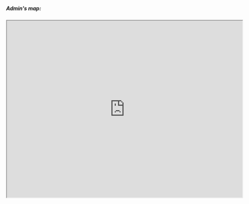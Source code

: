 <!DOCTYPE html>
<!DOCTYPE html>
<html lang = "en">

<head>
<title> Page Title </title>
<meta charset = "UTF-8">
<meta name = "viewport" content = "width=device-width, initial-scale=1">
<link rel = "stylesheet" type = "text/css" href = "web_admin.css">
</head>

<body>

<div class = "row">
  <div class = "side">
    <h5> Admin's map: </h5>
    <div> <iframe src = "https://www.google.com/maps/d/embed?mid=1K11brNim6QsFcPEDpMwHtVNPNGFME5iI" width = "640" height = "480"> </iframe> </div>
</div>

</body>

</html>

